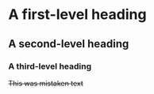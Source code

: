 # A first-level heading
## A second-level heading
### A third-level heading


~~This was mistaken text~~
